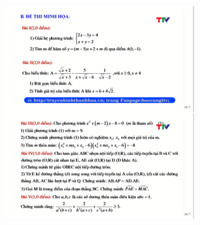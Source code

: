 [![Untitled6.png](https://github.com/uploadimagefree/2021/blob/main/Untitled6.png?raw=true)](https://github.com/uploadimagefree/2021/blob/main/Untitled6.png?raw=true)
[![Untitled7.png](https://github.com/uploadimagefree/2021/blob/main/Untitled7.png?raw=true)](https://github.com/uploadimagefree/2021/blob/main/Untitled7.png?raw=true)

